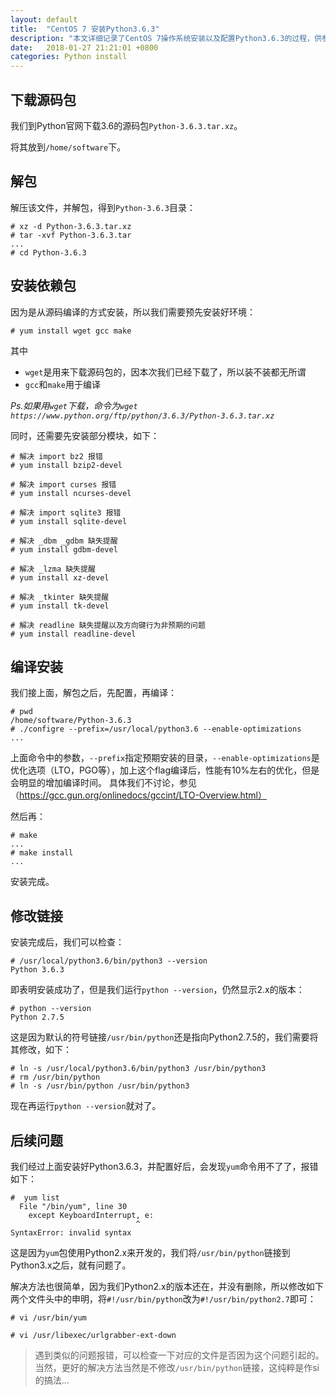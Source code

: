 ```yaml
---
layout: default
title:  "CentOS 7 安装Python3.6.3"
description: "本文详细记录了CentOS 7操作系统安装以及配置Python3.6.3的过程，供参考。"
date:   2018-01-27 21:21:01 +0800
categories: Python install
---
```


## 下载源码包

我们到Python官网下载3.6的源码包`Python-3.6.3.tar.xz`。

将其放到`/home/software`下。

## 解包

解压该文件，并解包，得到`Python-3.6.3`目录：

```
# xz -d Python-3.6.3.tar.xz
# tar -xvf Python-3.6.3.tar
...
# cd Python-3.6.3
```

## 安装依赖包

因为是从源码编译的方式安装，所以我们需要预先安装好环境：

```
# yum install wget gcc make
```

其中

- `wget`是用来下载源码包的，因本次我们已经下载了，所以装不装都无所谓
- `gcc`和`make`用于编译

*Ps.如果用`wget`下载，命令为`wget https://www.python.org/ftp/python/3.6.3/Python-3.6.3.tar.xz`*

同时，还需要先安装部分模块，如下：

```
# 解决 import bz2 报错
# yum install bzip2-devel

# 解决 import curses 报错
# yum install ncurses-devel

# 解决 import sqlite3 报错
# yum install sqlite-devel

# 解决 _dbm _gdbm 缺失提醒
# yum install gdbm-devel

# 解决 _lzma 缺失提醒
# yum install xz-devel

# 解决 _tkinter 缺失提醒
# yum install tk-devel

# 解决 readline 缺失提醒以及方向键行为非预期的问题
# yum install readline-devel
```

## 编译安装

我们接上面，解包之后，先配置，再编译：

```
# pwd
/home/software/Python-3.6.3
# ./configre --prefix=/usr/local/python3.6 --enable-optimizations
...
```

上面命令中的参数，`--prefix`指定预期安装的目录，`--enable-optimizations`是优化选项（LTO，PGO等），加上这个flag编译后，性能有10%左右的优化，但是会明显的增加编译时间。
具体我们不讨论，参见（https://gcc.gun.org/onlinedocs/gccint/LTO-Overview.html）

然后再：

```
# make
...
# make install
...
```

安装完成。

## 修改链接

安装完成后，我们可以检查：

```
# /usr/local/python3.6/bin/python3 --version
Python 3.6.3
```

即表明安装成功了，但是我们运行`python --version`，仍然显示2.x的版本：

```
# python --version
Python 2.7.5
```

这是因为默认的符号链接`/usr/bin/python`还是指向Python2.7.5的，我们需要将其修改，如下：

```
# ln -s /usr/local/python3.6/bin/python3 /usr/bin/python3
# rm /usr/bin/python
# ln -s /usr/bin/python /usr/bin/python3
```

现在再运行`python --version`就对了。

## 后续问题

我们经过上面安装好Python3.6.3，并配置好后，会发现`yum`命令用不了了，报错如下：

```
#  yum list
  File "/bin/yum", line 30
    except KeyboardInterrupt, e:
                            ^
SyntaxError: invalid syntax
```

这是因为`yum`包使用Python2.x来开发的，我们将`/usr/bin/python`链接到Python3.x之后，就有问题了。

解决方法也很简单，因为我们Python2.x的版本还在，并没有删除，所以修改如下两个文件头中的申明，将`#!/usr/bin/python`改为`#!/usr/bin/python2.7`即可：

```
# vi /usr/bin/yum

# vi /usr/libexec/urlgrabber-ext-down
```

> 遇到类似的问题报错，可以检查一下对应的文件是否因为这个问题引起的。
> 当然，更好的解决方法当然是不修改`/usr/bin/python`链接，这纯粹是作si的搞法...
